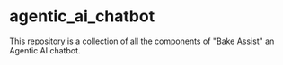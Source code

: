 # agentic_ai_chatbot
This repository is a collection of all the components of "Bake Assist" an Agentic AI chatbot.
